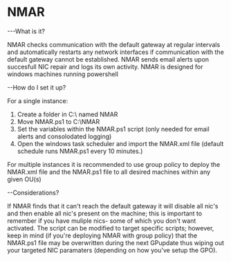 # NMAR
---What is it?

NMAR checks communication with the default gateway at regular intervals and automatically restarts any network interfaces if communication with the default gateway cannot be established.  NMAR sends email alerts upon succesfull NIC repair and logs its own activity. NMAR is designed for windows machines running powershell

--How do I set it up?

For a single instance:

1. Create a folder in  C:\  named NMAR
2. Move NMAR.ps1 to C:\NMAR
3. Set the variables within the NMAR.ps1 script (only needed for email alerts and consolodated logging)
4. Open the windows task scheduler and import the NMAR.xml file (default schedule runs NMAR.ps1 every 10 minutes.) 

For multiple instances it is recommended to use group policy to deploy the NMAR.xml file and the NMAR.ps1 file to all desired machines within any given OU(s)

--Considerations?

If NMAR finds that it can't reach the default gateway it will disable all nic's and then enable all nic's present on the machine; this is important to remember if you have muliple nics- some of which you don't want activated.  The script can be modified to target specific scripts; however, keep in mind (if you're deploying NMAR with group policy) that the NMAR.ps1 file may be overwritten during the next GPupdate thus wiping out your targeted NIC paramaters (depending on how you've setup the GPO).  
